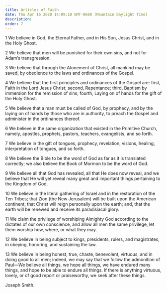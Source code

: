 ```yaml
---
title: Articles of Faith
date: Thu Apr 16 2020 14:09:10 GMT-0600 (Mountain Daylight Time)
description: 
order: 7
---
```


<p>
  1 We believe in God, the Eternal Father, and in His Son, Jesus Christ, and in
  the Holy Ghost.
</p>
<p>
  2 We believe that men will be punished for their own sins, and not for
  Adam&#x2019;s transgression.
</p>
<p>
  3 We believe that through the Atonement of Christ, all mankind may be saved,
  by obedience to the laws and ordinances of the Gospel.
</p>
<p>
  4 We believe that the first principles and ordinances of the Gospel are:
  first, Faith in the Lord Jesus Christ; second, Repentance; third, Baptism by
  immersion for the remission of sins; fourth, Laying on of hands for the gift
  of the Holy Ghost.
</p>
<p>
  5 We believe that a man must be called of God, by prophecy, and by the laying
  on of hands by those who are in authority, to preach the Gospel and administer
  in the ordinances thereof.
</p>
<p>
  6 We believe in the same organization that existed in the Primitive Church,
  namely, apostles, prophets, pastors, teachers, evangelists, and so forth.
</p>
<p>
  7 We believe in the gift of tongues, prophecy, revelation, visions, healing,
  interpretation of tongues, and so forth.
</p>
<p>
  8 We believe the Bible to be the word of God as far as it is translated
  correctly; we also believe the Book of Mormon to be the word of God.
</p>
<p>
  9 We believe all that God has revealed, all that He does now reveal, and we
  believe that He will yet reveal many great and important things pertaining to
  the Kingdom of God.
</p>
<span></span>
<p>
  10 We believe in the literal gathering of Israel and in the restoration of the
  Ten Tribes; that Zion (the New Jerusalem) will be built upon the American
  continent; that Christ will reign personally upon the earth; and, that the
  earth will be renewed and receive its paradisiacal glory.
</p>
<p>
  11 We claim the privilege of worshiping Almighty God according to the dictates
  of our own conscience, and allow all men the same privilege, let them worship
  how, where, or what they may.
</p>
<p>
  12 We believe in being subject to kings, presidents, rulers, and magistrates,
  in obeying, honoring, and sustaining the law.
</p>
<p>
  13 We believe in being honest, true, chaste, benevolent, virtuous, and in
  doing good to all men; indeed, we may say that we follow the admonition of
  Paul&#x2014;We believe all things, we hope all things, we have endured many
  things, and hope to be able to endure all things. If there is anything
  virtuous, lovely, or of good report or praiseworthy, we seek after these
  things.
</p>
<div class="closing-block"><p>Joseph Smith.</p></div>
